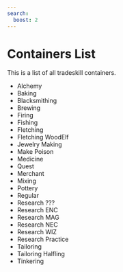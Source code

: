 ```yaml
---
search:
  boost: 2
---
```

# Containers List

This is a list of all tradeskill containers.

* Alchemy
* Baking
* Blacksmithing
* Brewing
* Firing
* Fishing
* Fletching
* Fletching WoodElf
* Jewelry Making
* Make Poison
* Medicine
* Quest
* Merchant
* Mixing
* Pottery
* Regular
* Research ???
* Research ENC
* Research MAG
* Research NEC
* Research WIZ
* Research Practice
* Tailoring
* Tailoring Halfling
* Tinkering

